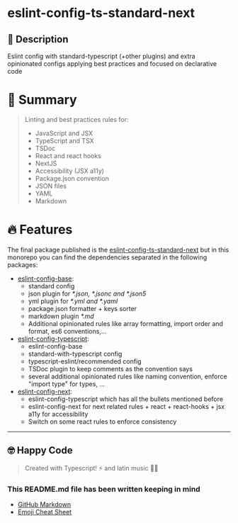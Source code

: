 # eslint-config-ts-standard-next

## 🔖 Description

Eslint config with standard-typescript (+other plugins) and extra opinionated configs applying best practices and focused on declarative code

# 📖 Summary
>
> Linting and best practices rules for:
>
> - JavaScript and JSX
> - TypeScript and TSX
> - TSDoc
> - React and react hooks
> - NextJS
> - Accessibility (JSX a11y)
> - Package.json convention
> - JSON files
> - YAML
> - Markdown

# 🔥 Features

The final package published is the [eslint-config-ts-standard-next](packages/full-setup/README.md) but in this monorepo you can find the dependencies separated in the following packages:

- [eslint-config-base](packages/base/):
  - standard config
  - json plugin for _*.json, *.jsonc and *.json5_
  - yml plugin for _*.yml and *.yaml_
  - package.json formatter + keys sorter
  - markdown plugin _*.md_
  - Additional opinionated rules like array formatting, import order and format, es6 conventions,...
- [eslint-config-typescript](packages/typescript/):
  - eslint-config-base
  - standard-with-typescript config
  - typescript-eslint/recommended config
  - TSDoc plugin to keep comments as the convention says
  - several additional opinionated rules like naming convention, enforce "import type" for types, ...
- [eslint-config-next](packages/next/):
  - eslint-config-typescript which has all the bullets mentioned before
  - eslint-config-next for next related rules + react + react-hooks + jsx a11y for accessibility
  - Switch on some react rules to enforce consistency

---

## 🤓 Happy Code

> Created with Typescript! ⚡ and latin music 🎺🎵

### This README.md file has been written keeping in mind

- [GitHub Markdown](https://guides.github.com/features/mastering-markdown/)
- [Emoji Cheat Sheet](https://www.webfx.com/tools/emoji-cheat-sheet/)
